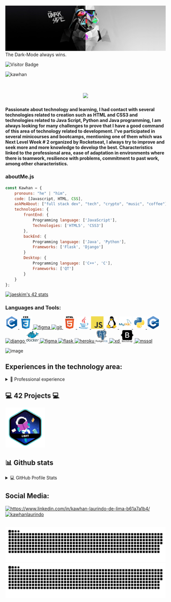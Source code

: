 ![](https://github.com/Dineshkarthik/Dineshkarthik/blob/master/assets/cover.jpg)
The Dark-Mode always wins.
<br/>

![Visitor Badge](https://visitor-badge.laobi.icu/badge?page_id=rusty-sj.rusty-sj)

<p align="left"> <img src="https://komarev.com/ghpvc/?username=kawhan&label=Profile%20views&color=0e75b6&style=flat" alt="kawhan" /> </p>


<h1 align="center">
  <a href="https://git.io/typing-svg">
    <img src="https://readme-typing-svg.herokuapp.com/?lines=Hello,+There!+👋;This+is+Kawhan+Lima...;Nice+to+meet+you+:)!&center=true&size=30">
  </a>
</h1>



#### Passionate about technology and learning, I had contact with several technologies related to creation such as HTML and CSS3 and technologies related to Java Script, Python and Java programming, I am always looking for many challenges to prove that I have a good command of this area of technology related to development. I've participated in several minicourses and bootcamps, mentioning one of them which was Next Level Week # 2 organized by Rocketseat, I always try to improve and seek more and more knowledge to develop the best. Characteristics linked to the professional area, ease of adaptation in environments where there is teamwork, resilience with problems, commitment to past work, among other characteristics.

### aboutMe.js

```javascript
const Kawhan = {
    pronouns: "he" | "him",
    code: [Javascript, HTML, CSS],
    askMeAbout: ["full stack dev", "tech", "crypto", "music", "coffee"],
    technologies: {
        frontEnd: {
            Programming language: ['JavaScript'],
            Technologies: ['HTML5', 'CSS3']
        },
        backEnd: {
            Programming language: ['Java', 'Python'],
            Frameworks: ['Flask', 'Django']
        }
        Desktop: {
            Programming language: ['C++', 'C'],
            Frameworks: ['QT']
        }
    }
};
```

[![jaeskim's 42 stats](https://badge42.vercel.app/api/v2/cl0yx1v0j0158ns5shlllmdvb/stats?cursusId=9&coalitionId=basecamp)](https://github.com/JaeSeoKim/badge42)


<h3 align="left">Languages and Tools:</h3>
<p align="left"> <a href="https://www.cprogramming.com/" target="_blank"> <img src="https://raw.githubusercontent.com/devicons/devicon/master/icons/c/c-original.svg" alt="c" width="40" height="40"/> </a> <a href="https://www.w3schools.com/css/" target="_blank"> <img src="https://raw.githubusercontent.com/devicons/devicon/master/icons/css3/css3-original-wordmark.svg" alt="css3" width="40" height="40"/> </a>  <a href="https://www.figma.com/" target="_blank"> <img src="https://www.vectorlogo.zone/logos/figma/figma-icon.svg" alt="figma" width="40" height="40"/> </a>  <a href="https://git-scm.com/" target="_blank"> <img src="https://www.vectorlogo.zone/logos/git-scm/git-scm-icon.svg" alt="git" width="40" height="40"/> </a> <a href="https://www.w3.org/html/" target="_blank"> <img src="https://raw.githubusercontent.com/devicons/devicon/master/icons/html5/html5-original-wordmark.svg" alt="html5" width="40" height="40"/> </a> <a href="https://www.java.com" target="_blank"> <img src="https://raw.githubusercontent.com/devicons/devicon/master/icons/java/java-original.svg" alt="java" width="40" height="40"/> </a> <a href="https://developer.mozilla.org/en-US/docs/Web/JavaScript" target="_blank"> <img src="https://raw.githubusercontent.com/devicons/devicon/master/icons/javascript/javascript-original.svg" alt="javascript" width="40" height="40"/> </a> <a href="https://www.linux.org/" target="_blank"> <img src="https://raw.githubusercontent.com/devicons/devicon/master/icons/linux/linux-original.svg" alt="linux" width="40" height="40"/> </a> <a href="https://www.mysql.com/" target="_blank"> <img src="https://raw.githubusercontent.com/devicons/devicon/master/icons/mysql/mysql-original-wordmark.svg" alt="mysql" width="40" height="40"/> </a> <a href="https://www.python.org" target="_blank"> <img src="https://raw.githubusercontent.com/devicons/devicon/master/icons/python/python-original.svg" alt="python" width="40" height="40"/> </a> <a href="https://www.w3schools.com/cpp/" target="_blank" rel="noreferrer"> <img src="https://raw.githubusercontent.com/devicons/devicon/master/icons/cplusplus/cplusplus-original.svg" alt="cplusplus" width="40" height="40"/> </a> <a href="https://www.djangoproject.com/" target="_blank" rel="noreferrer"> <img src="https://cdn.worldvectorlogo.com/logos/django.svg" alt="django" width="40" height="40"/> </a> <a href="https://www.docker.com/" target="_blank" rel="noreferrer"> <img src="https://raw.githubusercontent.com/devicons/devicon/master/icons/docker/docker-original-wordmark.svg" alt="docker" width="40" height="40"/> </a> <a href="https://www.figma.com/" target="_blank" rel="noreferrer"> <img src="https://www.vectorlogo.zone/logos/figma/figma-icon.svg" alt="figma" width="40" height="40"/> </a> <a href="https://flask.palletsprojects.com/" target="_blank" rel="noreferrer"> <img src="https://img.shields.io/badge/flask-%23000.svg?style=for-the-badge&logo=flask&logoColor=white" alt="flask" width="60" height="40"/> </a> <a href="https://heroku.com" target="_blank" rel="noreferrer"> <img src="https://www.vectorlogo.zone/logos/heroku/heroku-icon.svg" alt="heroku" width="40" height="40"/> </a> <a href="https://www.postgresql.org" target="_blank" rel="noreferrer"> <img src="https://raw.githubusercontent.com/devicons/devicon/master/icons/postgresql/postgresql-original-wordmark.svg" alt="postgresql" width="40" height="40"/> </a> <a href="https://www.adobe.com/products/xd.html" target="_blank" rel="noreferrer"> <img src="https://cdn.worldvectorlogo.com/logos/adobe-xd.svg" alt="xd" width="40" height="40"/> </a> <a href="https://getbootstrap.com" target="_blank" rel="noreferrer"> <img src="https://raw.githubusercontent.com/devicons/devicon/master/icons/bootstrap/bootstrap-plain-wordmark.svg" alt="bootstrap" width="40" height="40"/> </a> <a href="https://www.microsoft.com/en-us/sql-server" target="_blank" rel="noreferrer"> <img src="https://img.shields.io/badge/Microsoft%20SQL%20Sever-CC2927?style=for-the-badge&logo=microsoft%20sql%20server&logoColor=white" alt="mssql" width="120" height="40"/> </a> </p>

<!-- 
   <a href="https://reactjs.org/" target="_blank"> <img src="https://raw.githubusercontent.com/devicons/devicon/master/icons/react/react-original-wordmark.svg" alt="react" width="40"    height="40"/> </a>

   <a href="https://www.adobe.com/products/xd.html" target="_blank"> <img src="https://cdn.worldvectorlogo.com/logos/adobe-xd.svg" alt="xd" width="40" height="40"/> </a>
   
   <a href="https://getbootstrap.com" target="_blank"> <img src="https://raw.githubusercontent.com/devicons/devicon/master/icons/bootstrap/bootstrap-plain-wordmark.svg"              alt="bootstrap" width="40" height="40"/> </a>

  <a href="https://www.chartjs.org" target="_blank"> <img src="https://www.chartjs.org/media/logo-title.svg" alt="chartjs" width="40" height="40"/> </a>

  <a href="https://d3js.org/" target="_blank"> <img src="https://raw.githubusercontent.com/devicons/devicon/master/icons/d3js/d3js-original.svg" alt="d3js" width="40" height="40"/> </a>

  <a href="https://www.docker.com/" target="_blank"> <img src="https://raw.githubusercontent.com/devicons/devicon/master/icons/docker/docker-original-wordmark.svg" alt="docker" width="40" height="40"/> </a>

  <a href="https://www.framer.com/" target="_blank"> <img src="https://www.vectorlogo.zone/logos/framer/framer-icon.svg" alt="framer" width="40" height="40"/> </a>

   <a href="https://www.postgresql.org" target="_blank"> <img src="https://raw.githubusercontent.com/devicons/devicon/master/icons/postgresql/postgresql-original-wordmark.svg" alt="postgresql" width="40" height="40"/> </a>
-->

![image](https://img.shields.io/badge/Shell_Script-121011?style=for-the-badge&logo=gnu-bash&logoColor=white)

## Experiences in the technology area:
<details> 
 <summary>💼 Professional experience</summary>
  
  
* Projeto de extensão PIBIC UFPB - Saúde do trabalhador e a covid 19 - Volunteer Software Developer and Front End Developer Scholarship 
   - Projeto de pesquisa "A saúde dos trabalhadores da saúde no contexto da pandemia da covid-19: prevenção e cuidado" (UFPB/CNPq)
   - Worker health and covid 19 Research project "The health of health workers in the context of the covid-19 pandemic: prevention and care" (UFPB/CNPq) Instagram: https://www.instagram.com/saudedotrabalhador_covid19/
   
* Data-Driven Higher Education Institutions (UFPB PROJECT PIBIC)
   - The general objective of this work plan is to investigate and analyze open data on basic education in Brazil in order to identify relevant information and relationships with higher education indicators. 

  The specific objectives involve: <br/>
      • Identifying open databases of basic education in Brazil;<br/>
      • Organize and select measures and dimensions for analysis of basic education that can provide relevant information in relation to higher education;<br/>
      • Implement an analytical application based on Business Intelligence concepts; <br/>
      • Analyze basic education data under different dimensions.<br/>
      
* Voluntary Apps4Society UFPB Project
   - Apps4Society: Building apps that positively impact society. This project's main objective is to stimulate the development of applications that can positively impact society.
  
* Software Developer in I.Systems
   - Intern software developer
   During the internship at I Systems I learned several technologies on different fronts

  • During the front-end front I learned concepts related to webdesign, html, css, js, angular and concepts related to object orientation, semantics of HTML pages, github, design and among other things related to web front-end.

  • During the backend front I learned python, SQL, concepts related to relational databases, docker, linux, bash, flask, django, concepts related to object orientation, API, Microservices, MYSQL, PostgreSQL, concepts related to ORM, best practices on the backend, github and HTTP.

  • During the desktop front I learned C, C++, API, QT creator.

</details>

## 💻 42 Projects 💻
  
<a href="https://github.com/Kawhan/libft_c"><img width="125px" src="./libft.png"/></a>

## 📊 Github stats

<!-- https://github.com/anuraghazra/github-readme-stats -->
<details> 
  <summary>💻 GitHub Profile Stats</summary>
  <br/>
   
<!-- [![card](https://github-readme-stats.vercel.app/api?username=Kawhan&theme=tokyonight)](https://github.com/iuricode/) [![iuricode](https://github-readme-stats.vercel.app/api/top-langs/?username=Kawhan&hide=html&layout=compact&theme=tokyonight)](https://github.com/iuricode/) -->

<!-- <img src="https://github-readme-streak-stats.herokuapp.com/?user=Kawhan&theme=tokyonight" /> -->

  
  <p align=center>
  <div align=center>
    <a href="https://github.com/denvercoder1/github-readme-streak-stats" title="Go to Source">
      <img align="left" width=396 src="https://github-readme-streak-stats.herokuapp.com/?user=Kawhan&theme=react&border=61dafb&hide_border=true" alt="Kawhan" />
    </a>
    <a href="https://github.com/anuraghazra/github-readme-stats" title="Go to Source">
      <img align="right" width=396 src="https://github-readme-stats.vercel.app/api?username=Kawhan&show_icons=true&theme=react&border_color=61dafb&hide_border=true" />
    </a>
  </div>
  <br><br><br><br><br><br><br><br><br>
  <div align=center>
    <a href="https://github.com/anuraghazra/github-readme-stats">
      <img width=325 align="center" src="https://github-readme-stats.vercel.app/api/top-langs/?username=Kawhan&hide=c%23,powershell,Mathematica,Ruby,Objective-C,Objective-C%2b%2b,Cuda&title_color=61dafb&text_color=ffffff&icon_color=61dafb&bg_color=20232a&langs_count=8&layout=compact&border_color=61dafb&hide_border=true" />
    </a>
  </div>
  
  <img src="https://github-profile-trophy.vercel.app/?username=Kawhan&theme=flat&column=7&margin-w=10" alt="logo" height="160" align="center" />
 
  
  <br>
<!--   <img src="https://activity-graph.herokuapp.com/graph?username=zumrudu-anka&theme=react-dark&bg_color=20232a&hide_border=true" width="100%"/> -->
</p>

  <br/>
  <b>Note:</b> Top languages is only a metric of the languages my public code consists of and doesn't reflect experience or skill level.
  
  ![Ashutosh's github activity graph](https://github-readme-activity-graph.cyclic.app/graph?username=Kawhan&theme=react-dark)
</details>




<!-- https://github.com/ashutosh00710/github-readme-activity-graph -->


## Social Media:
<a href="https://www.linkedin.com/in/kawhan-laurindo-de-lima-b61a7a1b4/" target="blank"><img align="center" src="https://raw.githubusercontent.com/rahuldkjain/github-profile-readme-generator/master/src/images/icons/Social/linked-in-alt.svg" alt="https://www.linkedin.com/in/kawhan-laurindo-de-lima-b61a7a1b4/" height="30" width="40" /></a>
<a href="https://instagram.com/kawhanlaurindo" target="blank"><img align="center" src="https://raw.githubusercontent.com/rahuldkjain/github-profile-readme-generator/master/src/images/icons/Social/instagram.svg" alt="kawhanlaurindo" height="30" width="40" /></a>
<br/> 
<br/> 
</p>


![github contribution grid snake animation](https://raw.githubusercontent.com/Kawhan/Kawhan/output/github-contribution-grid-snake-dark.svg#gh-dark-mode-only)![github contribution grid snake animation](https://raw.githubusercontent.com/Kawhan/Kawhan/output/github-contribution-grid-snake.svg#gh-light-mode-only)

